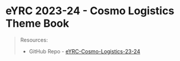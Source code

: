 # eYRC 2023-24 - Cosmo Logistics Theme Book

> Resources:
> - GitHub Repo - [eYRC-Cosmo-Logistics-23-24](https://github.com/eYantra-Robotics-Competition/eYRC-2023_Cosmo_Logistic)
